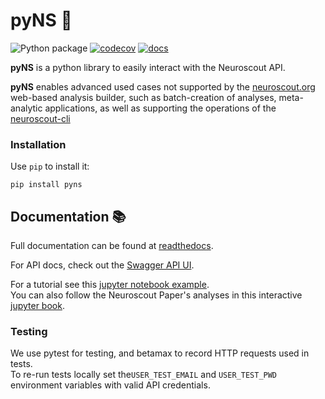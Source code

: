 # pyNS 🌲
![Python package](https://github.com/neuroscout/pyNS/workflows/Python%20package/badge.svg)
[![codecov](https://codecov.io/gh/neuroscout/pyns/branch/master/graph/badge.svg)](https://codecov.io/gh/neuroscout/pyns)
[![docs](https://readthedocs.org/projects/pyns/badge/?version=latest)](https://pyns.readthedocs.io/en/latest/)

**pyNS** is a python library to easily interact with the Neuroscout API.

**pyNS** enables advanced used cases not supported by the [neuroscout.org](https://neuroscout.org>)
web-based analysis builder, such as batch-creation of analyses, meta-analytic applications, as well as supporting the operations of the [neuroscout-cli](github.com/neuroscout/neuroscout-cli/)

### Installation
Use `pip` to install it:

    pip install pyns

## Documentation 📚
Full documentation can be found at [readthedocs](https://pyns.readthedocs.io/en/latest/).

For API docs, check out the [Swagger API UI](https://neuroscout.org/api/swagger/).

For a tutorial see this [jupyter notebook example](./examples/Tutorial.ipynb).  
You can also follow the Neuroscout Paper's analyses in this interactive [jupyter book](https://neuroscout.github.io/neuroscout-paper/intro.html).

### Testing
We use pytest for testing, and betamax to record HTTP requests used in tests.  
To re-run tests locally set the`USER_TEST_EMAIL` and `USER_TEST_PWD` environment variables with valid API credentials.

